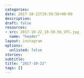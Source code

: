 ```yaml
---
categories:
date: 2017-10-22T19:59:56+00:00
description:
draft: false
resources:
- src: 2017-10-22_19-59-56_UTC.jpg
  name: "header"
layout: instagram
options:
  unlisted: false
stories:
subtitle:
title: "2017-10-22"
tags: []
---
```


 
